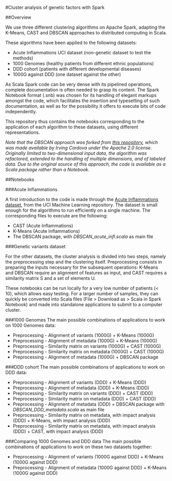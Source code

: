 #Cluster analysis of genetic factors with Spark

##Overview

We use three different clustering algorithms on Apache Spark, adapting the K-Means, CAST and DBSCAN approaches to distributed computing in Scala.

These algorithms have been applied to the following datasets:
* Acute Inflammations UCI dataset (non-genetic dataset to test the methods)
* 1000 Genomes (healthy patients from different ethnic populations)
* DDD cohort (patients with different developmental diseases)
* 1000G against DDD (one dataset against the other)

As Scala Spark code can be very dense with its pipelined operations, complete documentation is often needed to grasp its content. The Spark Notebook format (.snb) was chosen for its handling of elegant markups amongst the code, which facilitates the insertion and typesetting of such documentation, as well as for the possibility it offers to execute bits of code independently.

This repository thus contains the notebooks corresponding to the application of each algorithm to these datasets, using different representations.

*Note that the DBSCAN approach was forked from [this repository](https://github.com/irvingc/dbscan-on-spark), which was made available by Irving Cordova under the Apache 2.0 license. Originally limited to two-dimensional input data, the algorithm was refactored, extended to the handling of multiple dimensions, and of labeled data. Due to the original source of this approach, the code is available as a Scala package rather than a Notebook.*

##Notebooks

###Acute Inflammations

A first introduction to the code is made through the [Acute Inflammations dataset](https://archive.ics.uci.edu/ml/datasets/Acute+Inflammations), from the UCI Machine Learning repository.
The dataset is small enough for the algorithms to run efficiently on a single machine. The corresponding files to execute are the following:
* CAST (Acute Inflammations)
* K-Means (Acute Inflammations)
* The DBSCAN package, with *DBSCAN_acute_infl.scala* as main file

###Genetic variants dataset

For the other datasets, the cluster analysis is divided into two steps, namely the preprocessing step and the clustering itself. Preprocessing consists in preparing the inputs necessary for the subsequent operations: K-Means and DBSCAN require an alignment of features as input, and CAST requires a similarity matrix S and a set of elements U.

These notebooks can be run locally for a very low number of patients (< 10), which allows easy testing. For a larger number of samples, they can quickly be converted into Scala files (File > Download as > Scala in Spark Notebook) and made into standalone applications to submit to a computer cluster.

###1000 Genomes
The main possible combinations of applications to work on 1000 Genomes data:
* Preprocessing - Alignment of variants (1000G) + K-Means (1000G)
* Preprocessing - Alignment of metadata (1000G) + K-Means (1000G)
* Preprocessing - Similarity matrix on variants (1000G) + CAST (1000G)
* Preprocessing - Similarity matrix on metadata (1000G) + CAST (1000G)
* Preprocessing - Alignment of metadata (1000G) + DBSCAN package

###DDD cohort
The main possible combinations of applications to work on DDD data:
* Preprocessing - Alignment of variants (DDD) + K-Means (DDD)
* Preprocessing - Alignment of metadata (DDD) + K-Means (DDD)
* Preprocessing - Similarity matrix on variants (DDD) + CAST (DDD)
* Preprocessing - Similarity matrix on metadata (DDD) + CAST (DDD)
* Preprocessing - Alignment of metadata (DDD) + DBSCAN package with *DBSCAN_DDD_metadata.scala* as main file
* Preprocessing - Similarity matrix on metadata, with impact analysis (DDD) + K-Means, with impact analysis (DDD)
* Preprocessing - Similarity matrix on metadata, with impact analysis (DDD) + CAST, with impact analysis (DDD)

###Comparing 1000 Genomes and DDD data
The main possible combinations of applications to work on these two datasets together:
* Preprocessing - Alignment of variants (1000G against DDD) + K-Means (1000G against DDD)
* Preprocessing - Alignment of metadata (1000G against DDD) + K-Means (1000G against DDD)
